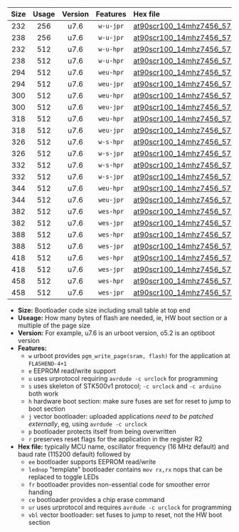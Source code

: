 |Size|Usage|Version|Features|Hex file|
|:-:|:-:|:-:|:-:|:--|
|232|256|u7.6|`w-u-jpr`|[at90scr100_14mhz7456_57600bps_ur_vbl.hex](https://raw.githubusercontent.com/stefanrueger/urboot/main/at90scr100_14mhz7456_57600bps_ur_vbl.hex)|
|238|256|u7.6|`w-u-jpr`|[at90scr100_14mhz7456_57600bps_lednop_ur_vbl.hex](https://raw.githubusercontent.com/stefanrueger/urboot/main/at90scr100_14mhz7456_57600bps_lednop_ur_vbl.hex)|
|232|512|u7.6|`w-u-hpr`|[at90scr100_14mhz7456_57600bps_ur.hex](https://raw.githubusercontent.com/stefanrueger/urboot/main/at90scr100_14mhz7456_57600bps_ur.hex)|
|238|512|u7.6|`w-u-hpr`|[at90scr100_14mhz7456_57600bps_lednop_ur.hex](https://raw.githubusercontent.com/stefanrueger/urboot/main/at90scr100_14mhz7456_57600bps_lednop_ur.hex)|
|294|512|u7.6|`weu-hpr`|[at90scr100_14mhz7456_57600bps_ee_ur.hex](https://raw.githubusercontent.com/stefanrueger/urboot/main/at90scr100_14mhz7456_57600bps_ee_ur.hex)|
|294|512|u7.6|`weu-jpr`|[at90scr100_14mhz7456_57600bps_ee_ur_vbl.hex](https://raw.githubusercontent.com/stefanrueger/urboot/main/at90scr100_14mhz7456_57600bps_ee_ur_vbl.hex)|
|300|512|u7.6|`weu-hpr`|[at90scr100_14mhz7456_57600bps_ee_lednop_ur.hex](https://raw.githubusercontent.com/stefanrueger/urboot/main/at90scr100_14mhz7456_57600bps_ee_lednop_ur.hex)|
|300|512|u7.6|`weu-jpr`|[at90scr100_14mhz7456_57600bps_ee_lednop_ur_vbl.hex](https://raw.githubusercontent.com/stefanrueger/urboot/main/at90scr100_14mhz7456_57600bps_ee_lednop_ur_vbl.hex)|
|318|512|u7.6|`weu-hpr`|[at90scr100_14mhz7456_57600bps_ee_lednop_fr_ur.hex](https://raw.githubusercontent.com/stefanrueger/urboot/main/at90scr100_14mhz7456_57600bps_ee_lednop_fr_ur.hex)|
|318|512|u7.6|`weu-jpr`|[at90scr100_14mhz7456_57600bps_ee_lednop_fr_ur_vbl.hex](https://raw.githubusercontent.com/stefanrueger/urboot/main/at90scr100_14mhz7456_57600bps_ee_lednop_fr_ur_vbl.hex)|
|326|512|u7.6|`w-s-hpr`|[at90scr100_14mhz7456_57600bps.hex](https://raw.githubusercontent.com/stefanrueger/urboot/main/at90scr100_14mhz7456_57600bps.hex)|
|326|512|u7.6|`w-s-jpr`|[at90scr100_14mhz7456_57600bps_vbl.hex](https://raw.githubusercontent.com/stefanrueger/urboot/main/at90scr100_14mhz7456_57600bps_vbl.hex)|
|332|512|u7.6|`w-s-hpr`|[at90scr100_14mhz7456_57600bps_lednop.hex](https://raw.githubusercontent.com/stefanrueger/urboot/main/at90scr100_14mhz7456_57600bps_lednop.hex)|
|332|512|u7.6|`w-s-jpr`|[at90scr100_14mhz7456_57600bps_lednop_vbl.hex](https://raw.githubusercontent.com/stefanrueger/urboot/main/at90scr100_14mhz7456_57600bps_lednop_vbl.hex)|
|344|512|u7.6|`weu-hpr`|[at90scr100_14mhz7456_57600bps_ee_lednop_fr_ce_ur.hex](https://raw.githubusercontent.com/stefanrueger/urboot/main/at90scr100_14mhz7456_57600bps_ee_lednop_fr_ce_ur.hex)|
|344|512|u7.6|`weu-jpr`|[at90scr100_14mhz7456_57600bps_ee_lednop_fr_ce_ur_vbl.hex](https://raw.githubusercontent.com/stefanrueger/urboot/main/at90scr100_14mhz7456_57600bps_ee_lednop_fr_ce_ur_vbl.hex)|
|382|512|u7.6|`wes-hpr`|[at90scr100_14mhz7456_57600bps_ee.hex](https://raw.githubusercontent.com/stefanrueger/urboot/main/at90scr100_14mhz7456_57600bps_ee.hex)|
|382|512|u7.6|`wes-jpr`|[at90scr100_14mhz7456_57600bps_ee_vbl.hex](https://raw.githubusercontent.com/stefanrueger/urboot/main/at90scr100_14mhz7456_57600bps_ee_vbl.hex)|
|388|512|u7.6|`wes-hpr`|[at90scr100_14mhz7456_57600bps_ee_lednop.hex](https://raw.githubusercontent.com/stefanrueger/urboot/main/at90scr100_14mhz7456_57600bps_ee_lednop.hex)|
|388|512|u7.6|`wes-jpr`|[at90scr100_14mhz7456_57600bps_ee_lednop_vbl.hex](https://raw.githubusercontent.com/stefanrueger/urboot/main/at90scr100_14mhz7456_57600bps_ee_lednop_vbl.hex)|
|418|512|u7.6|`wes-hpr`|[at90scr100_14mhz7456_57600bps_ee_lednop_fr.hex](https://raw.githubusercontent.com/stefanrueger/urboot/main/at90scr100_14mhz7456_57600bps_ee_lednop_fr.hex)|
|418|512|u7.6|`wes-jpr`|[at90scr100_14mhz7456_57600bps_ee_lednop_fr_vbl.hex](https://raw.githubusercontent.com/stefanrueger/urboot/main/at90scr100_14mhz7456_57600bps_ee_lednop_fr_vbl.hex)|
|458|512|u7.6|`wes-hpr`|[at90scr100_14mhz7456_57600bps_ee_lednop_fr_ce.hex](https://raw.githubusercontent.com/stefanrueger/urboot/main/at90scr100_14mhz7456_57600bps_ee_lednop_fr_ce.hex)|
|458|512|u7.6|`wes-jpr`|[at90scr100_14mhz7456_57600bps_ee_lednop_fr_ce_vbl.hex](https://raw.githubusercontent.com/stefanrueger/urboot/main/at90scr100_14mhz7456_57600bps_ee_lednop_fr_ce_vbl.hex)|

- **Size:** Bootloader code size including small table at top end
- **Useage:** How many bytes of flash are needed, ie, HW boot section or a multiple of the page size
- **Version:** For example, u7.6 is an urboot version, o5.2 is an optiboot version
- **Features:**
  + `w` urboot provides `pgm_write_page(sram, flash)` for the application at `FLASHEND-4+1`
  + `e` EEPROM read/write support
  + `u` uses urprotocol requiring `avrdude -c urclock` for programming
  + `s` uses skeleton of STK500v1 protocol; `-c urclock` and `-c arduino` both work
  + `h` hardware boot section: make sure fuses are set for reset to jump to boot section
  + `j` vector bootloader: uploaded applications *need to be patched externally*, eg, using `avrdude -c urclock`
  + `p` bootloader protects itself from being overwritten
  + `r` preserves reset flags for the application in the register R2
- **Hex file:** typically MCU name, oscillator frequency (16 MHz default) and baud rate (115200 default) followed by
  + `ee` bootloader supports EEPROM read/write
  + `lednop` "template" bootloader contains `mov rx,rx` nops that can be replaced to toggle LEDs
  + `fr` bootloader provides non-essential code for smoother error handing
  + `ce` bootloader provides a chip erase command
  + `ur` uses urprotocol and requires `avrdude -c urclock` for programming
  + `vbl` vector bootloader: set fuses to jump to reset, not the HW boot section
